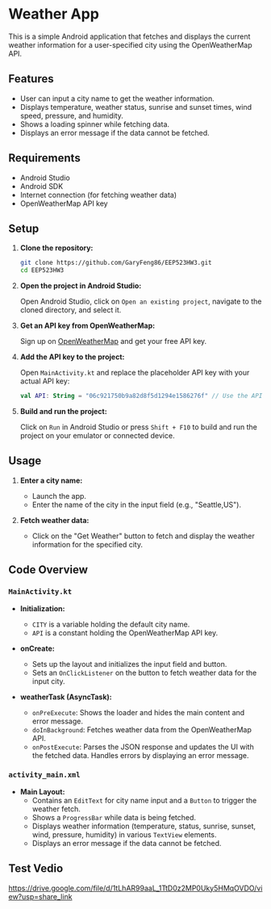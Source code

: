 
# Weather App

This is a simple Android application that fetches and displays the current weather information for a user-specified city using the OpenWeatherMap API.

## Features

- User can input a city name to get the weather information.
- Displays temperature, weather status, sunrise and sunset times, wind speed, pressure, and humidity.
- Shows a loading spinner while fetching data.
- Displays an error message if the data cannot be fetched.

## Requirements

- Android Studio
- Android SDK
- Internet connection (for fetching weather data)
- OpenWeatherMap API key

## Setup

1. **Clone the repository:**

    ```bash
    git clone https://github.com/GaryFeng86/EEP523HW3.git
    cd EEP523HW3
    ```

2. **Open the project in Android Studio:**

    Open Android Studio, click on `Open an existing project`, navigate to the cloned directory, and select it.

3. **Get an API key from OpenWeatherMap:**

    Sign up on [OpenWeatherMap](https://openweathermap.org/) and get your free API key.

4. **Add the API key to the project:**

    Open `MainActivity.kt` and replace the placeholder API key with your actual API key:

    ```kotlin
    val API: String = "06c921750b9a82d8f5d1294e1586276f" // Use the API key
    ```

5. **Build and run the project:**

    Click on `Run` in Android Studio or press `Shift + F10` to build and run the project on your emulator or connected device.

## Usage

1. **Enter a city name:**
    - Launch the app.
    - Enter the name of the city in the input field (e.g., "Seattle,US").
    
2. **Fetch weather data:**
    - Click on the "Get Weather" button to fetch and display the weather information for the specified city.

## Code Overview

### `MainActivity.kt`

- **Initialization:**
  - `CITY` is a variable holding the default city name.
  - `API` is a constant holding the OpenWeatherMap API key.

- **onCreate:**
  - Sets up the layout and initializes the input field and button.
  - Sets an `OnClickListener` on the button to fetch weather data for the input city.

- **weatherTask (AsyncTask):**
  - `onPreExecute`: Shows the loader and hides the main content and error message.
  - `doInBackground`: Fetches weather data from the OpenWeatherMap API.
  - `onPostExecute`: Parses the JSON response and updates the UI with the fetched data. Handles errors by displaying an error message.

### `activity_main.xml`

- **Main Layout:**
  - Contains an `EditText` for city name input and a `Button` to trigger the weather fetch.
  - Shows a `ProgressBar` while data is being fetched.
  - Displays weather information (temperature, status, sunrise, sunset, wind, pressure, humidity) in various `TextView` elements.
  - Displays an error message if the data cannot be fetched.

## Test Vedio

https://drive.google.com/file/d/1tLhAR99aaL_1TtD0z2MP0Uky5HMqOVDO/view?usp=share_link
